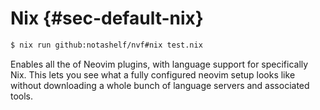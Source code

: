 # Nix {#sec-default-nix}

```bash
$ nix run github:notashelf/nvf#nix test.nix
```

Enables all the of Neovim plugins, with language support for specifically Nix.
This lets you see what a fully configured neovim setup looks like without
downloading a whole bunch of language servers and associated tools.
